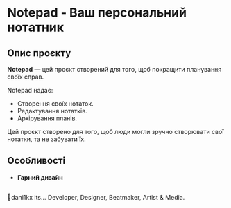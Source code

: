 # Notepad - Ваш персональний нотатник

## Опис проєкту

**Notepad** — цей проєкт створений для того, щоб покращити планування своїх справ.

Notepad надає:
- Створення своїх нотаток.
- Редактування нотатків.
- Архірування планів.

Цей проєкт створено для того, щоб люди могли зручно створювати свої нотатки, та не забувати їх.

## Особливості

- **Гарний дизайн** 

## 
👋dani1kx its... Developer, Designer, Beatmaker, Artist & Media.
